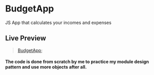 # BudgetApp
JS App that calculates your incomes and expenses

## Live Preview
> [BudgetApp](https://budget-js-app.netlify.com/);

#### The code is done from scratch by me to practice my module design pattern and use more objects after all. 



